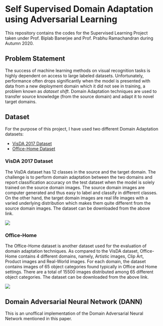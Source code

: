 # Self Supervised Domain Adaptation using Adversarial Learning
This repository contains the codes for the Supervised Learning Project taken under Prof. Biplab Banerjee and Prof. Prabhu Ramachandran during Autumn 2020. 

## Problem Statement
The success of machine learning methods on visual recognition tasks is highly dependent on access to large labeled datasets. Unfortunately, performance often drops significantly when the model is presented with data from a new deployment domain which it did not see in training, a problem known as _dataset shift_. Domain Adaptation techniques are used to transfer source knowledge (from the source domain) and adapt it to novel target domains.

## Dataset
For the purpose of this project, I have used two different Domain Adaptation datasets:
* [VisDA 2017 Dataset](http://ai.bu.edu/visda-2017/)
* [Office-Home Dataset](http://hemanthdv.org/OfficeHome-Dataset/)

### VisDA 2017 Dataset
The VisDA dataset has 12 classes in the source and the target domain. The challenge is to perform domain adaptation between the two domains and report classification accuracy on the test dataset when the model is solely trained on the source domain images. The source domain images are computer generated and thus easy to label and classify in different classes. On the other hand, the target domain images are real life images with a varied underlying distribution which makes them quite different from the source domain images. The dataset can be downloaded from the above link. 

![](http://ai.bu.edu/visda-2017/assets/images/classification-shift.png)

### Office-Home
The Office-Home dataset is another dataset used for the evaluation of domain adaptation techniques. As compared to the VisDA dataset, Office-Home contains 4 different domains, namely, Artistic images, Clip Art, Product images and Real-World images. For each domain, the dataset contains images of 65 object categories found typically in Office and Home settings. There are a total of 15500 images distributed among 65 different object categories. The dataset can be downloaded from the above link.

![](http://hemanthdv.github.io/profile/images/DataCollage.jpg)

## Domain Adversarial Neural Network (DANN)
This is an unoffical implementation of the Domain Adversarial Neural Network mentioned in this paper. 
